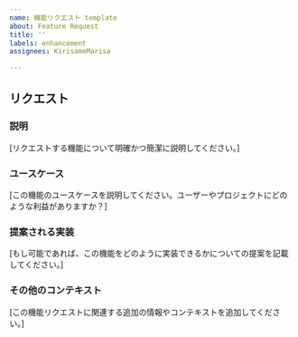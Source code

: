```yaml
---
name: 機能リクエスト template
about: Feature Request
title: ''
labels: enhancement
assignees: KirisameMarisa

---
```


## リクエスト

### 説明
[リクエストする機能について明確かつ簡潔に説明してください。]

### ユースケース
[この機能のユースケースを説明してください。ユーザーやプロジェクトにどのような利益がありますか？]

### 提案される実装
[もし可能であれば、この機能をどのように実装できるかについての提案を記載してください。]

### その他のコンテキスト
[この機能リクエストに関連する追加の情報やコンテキストを追加してください。]
